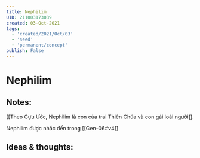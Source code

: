 ```yaml
---
title: Nephilim
UID: 211003173039
created: 03-Oct-2021
tags:
  - 'created/2021/Oct/03'
  - 'seed'
  - 'permanent/concept'
publish: False
---
```

# Nephilim

## Notes:
[[Theo Cựu Ước, Nephilim là con của trai Thiên Chúa và con gái loài người]]. 

Nephilim được nhắc đến trong [[Gen-06#v4]]

## Ideas & thoughts:
